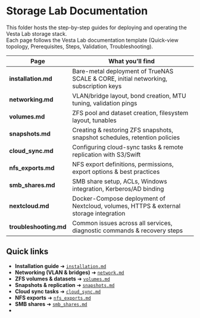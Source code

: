 # Storage Lab Documentation

This folder hosts the step-by-step guides for deploying and operating the Vesta Lab storage stack.  
Each page follows the Vesta Lab documentation template (Quick-view topology, Prerequisites, Steps, Validation, Troubleshooting).

| Page                   | What you’ll find                                                        |
|------------------------|--------------------------------------------------------------------------|
| **installation.md**    | Bare-metal deployment of TrueNAS SCALE & CORE, initial networking, subscription keys |
| **networking.md**      | VLAN/bridge layout, bond creation, MTU tuning, validation pings          |
| **volumes.md**         | ZFS pool and dataset creation, filesystem layout, tunables               |
| **snapshots.md**       | Creating & restoring ZFS snapshots, snapshot schedules, retention policies |
| **cloud_sync.md**      | Configuring cloud-sync tasks & remote replication with S3/Swift          |
| **nfs_exports.md**     | NFS export definitions, permissions, export options & best practices     |
| **smb_shares.md**      | SMB share setup, ACLs, Windows integration, Kerberos/AD binding         |
| **nextcloud.md**       | Docker-Compose deployment of Nextcloud, volumes, HTTPS & external storage integration |
| **troubleshooting.md** | Common issues across all services, diagnostic commands & recovery steps  |

## Quick links

- **Installation guide** ➜ [`installation.md`](installation.md)  
- **Networking (VLAN & bridges)** ➜ [`network.md`](network.md)  
- **ZFS volumes & datasets** ➜ [`volumes.md`](volumes.md)  
- **Snapshots & replication** ➜ [`snapshots.md`](snapshots.md)  
- **Cloud sync tasks** ➜ [`cloud_sync.md`](cloud_sync.md)
- **NFS exports** ➜ [`nfs_exports.md`](nfs_exports.md)
- **SMB shares** ➜ [`smb_shares.md`](smb_shares.md)
- 



  


